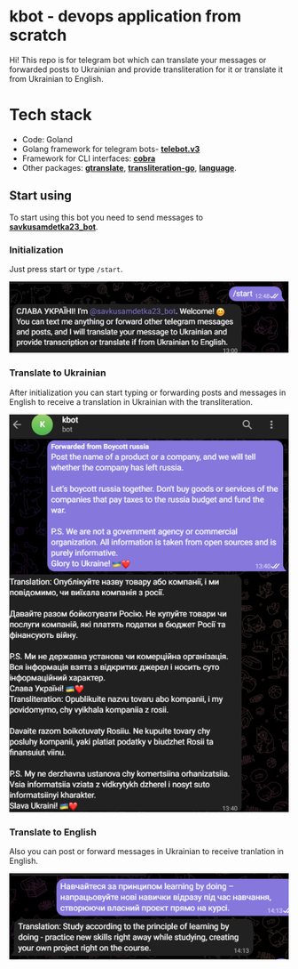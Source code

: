 # kbot - devops application from scratch

Hi! This repo is for telegram bot which can translate your messages or forwarded posts to Ukrainian and provide transliteration for it or translate it from Ukrainian to English.


# Tech stack

 - Code: Goland
 - Golang framework for telegram bots-  [**telebot.v3**](https://gopkg.in/telebot.v3)
 - Framework for CLI interfaces: [**cobra**](https://github.com/spf13/cobra)
 - Other packages:
[**gtranslate**](https://github.com/bregydoc/gtranslate),
[**transliteration-go**](https://github.com/fre5h/transliteration-go),
[**language**](https://golang.org/x/text/language).

## Start using

To start using this bot you need to send messages to [**savkusamdetka23_bot**](https://t.me/savkusamdetka23_bot).

### Initialization
Just press start or type `/start`.

![Alt text](img/image.png)


### Translate to Ukrainian
After initialization you can start typing or forwarding posts and messages in English to receive a translation in Ukrainian with the transliteration.

![Alt text](img/image-1.png)


### Translate to English
Also you can post or forward messages in Ukrainian to receive tranlation in English.

![Alt text](img/image-23.png)
